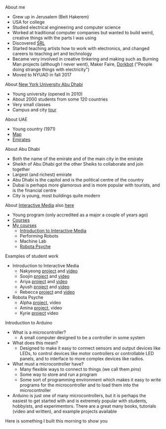 About me
- Grew up in Jerusalem (Beit Hakerem)
- USA for college
- Studied electrical engineering and computer science
- Worked at traditional computer companies but wanted to build weird, creative
	things with the parts I was using
- Discovered [SRL](https://www.srl.org)
- Started teaching artists how to work with electronics, and changed careers
	to teaching art and technology
- Became very involved in creative tinkering and making such as Burning Man
	projects (although I never went), Maker Faire, 
	[Dorkbot](http://dorkbotsf.org/) ("People doing strange things with
	electricity")
- Moved to NYUAD in fall 2017

About [New York University Abu
Dhabi](https://www.nyu.edu/abu-dhabi/about-us1.html)
- Young university (opened in 2010)
- About 2000 students from some 120 countries
- Very small classes
- Campus and city
	[tour](https://nyuad.nyu.edu/en/campus-life/living-in-abu-dhabi/campus-and-city-tour.html)

About UAE
- Young country (1971)
- [Map](https://www.google.com/maps/@26.6270912,43.1788183,6.25z)
- [Emirates](https://en.wikipedia.org/wiki/File:UAE_en-map.png)

About Abu Dhabi
- Both the name of the emirate and of the main city in the emirate
- Sheikh of Abu Dhabi got the other Sheiks to collaborate and join together
- Largest (and richest) emirate
- Abu Dhabi is the capitol and is the political centre of the country
- Dubai is perhaps more glamorous and is more popular with tourists, and is
	the financial centre 
- City is young, most buildings quite modern

About [Interactive Media](https://www.nyuadim.com/) also
[here](https://nyuad.nyu.edu/en/academics/undergraduate/majors-and-minors/interactive-media-major.html)
- Young program (only accredited as a major a couple of years ago)
- [Courses](https://nyuad.nyu.edu/en/academics/undergraduate/majors-and-minors/interactive-media-major/courses.html)
- [My courses](https://github.com/michaelshiloh?tab=repositories)
	- [Introduction to Interactive
		Media](https://github.com/michaelshiloh/IntroductionToInteractiveMedia)
	- Performing Robots
	- Machine Lab
	- [Robota Psyche](https://github.com/michaelshiloh/robotaPsyche)

Examples of student work
- Introduction to Interactive Media
	- Nakyeong
		[project](https://github.com/nakyeongahn/IntrotoIM/tree/main/finalProject) and [video](https://www.youtube.com/watch?v=j66K3WvLUWU)
	- Soojin [project](https://github.com/Soojin-Lee0819/IntrotoIM/tree/main/Final%20Project) and
		[video](https://www.youtube.com/watch?v=8zPUVFaiePk)
	- Ariya
		[project](https://github.com/ariyachlt/Intro_IM/tree/main/finalProject)
		and [video](https://www.youtube.com/watch?v=joQTGIlkB88)
	- Ayush
		[project](https://github.com/discoverayushnp/nyuad-intro-to-im/tree/master/finalProject)
		and [video](https://www.youtube.com/watch?v=yVUETZmOWG4)
	- Rebecca
		[project](https://github.com/rebecca1230/IntrotoIM/tree/main/finalProject)
		and [video](https://www.youtube.com/watch?v=dJJDDZsPyOg)
- Robota Psyche
	- Alpha
		[project](https://github.com/Alphaam/RobotaPsyche/tree/main/finalProject),
		video
	- Amina
		[project](https://github.com/ak7588/robota_psyche/tree/main/finalProject),
		video
	- Kyrie
		[project](https://github.com/Kyrie21323/RobotaPsyche/tree/main/finalProject)
		video

Introduction to Arduino
- What is a microcontroller?
	- A small computer designed to be a controller in some system
- What does this mean?
	- Designed to make it easy to connect sensors and output devices like LEDs,
		to control devices like motor controllers or controllable LED panels, and
		to interface to more complex devices like radios.
- What must a microcontroller have?
	- Many flexible ways to connect to things (we call them *pins*)
	- Some way to store and run a program
	- Some sort of programming environment which makes it easy to write
		programs for the microcontroller and to load them into the microcontroller
- Arduino is just one of many microcontrollers, but it is perhaps the easiest
	to get started with and is extremely popular with students, hobbyists, and
	experimentors. There are a great many books, tutorials (video and written), 
	and example projects available

Here is something I built this morning to show you
